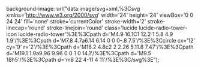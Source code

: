 background-image: url("data:image/svg+xml,%3Csvg xmlns='http://www.w3.org/2000/svg' width='24' height='24' viewBox='0 0 24 24' fill='none' stroke='currentColor' stroke-width='2' stroke-linecap='round' stroke-linejoin='round' class='lucide lucide-radio-tower-icon lucide-radio-tower'%3E%3Cpath d='M4.9 16.1C1 12.2 1 5.8 4.9 1.9'/%3E%3Cpath d='M7.8 4.7a6.14 6.14 0 0 0-.8 7.5'/%3E%3Ccircle cx='12' cy='9' r='2'/%3E%3Cpath d='M16.2 4.8c2 2 2.26 5.11.8 7.47'/%3E%3Cpath d='M19.1 1.9a9.96 9.96 0 0 1 0 14.1'/%3E%3Cpath d='M9.5 18h5'/%3E%3Cpath d='m8 22 4-11 4 11'/%3E%3C/svg%3E");